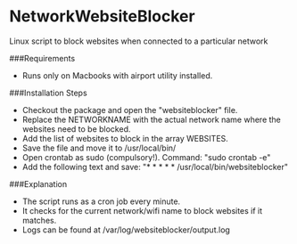NetworkWebsiteBlocker
=====================

Linux script to block websites when connected to a particular network

###Requirements
* Runs only on Macbooks with airport utility installed.

###Installation Steps
* Checkout the package and open the "websiteblocker" file.
* Replace the NETWORKNAME with the actual network name where the websites need to be blocked.
* Add the list of websites to block in the array WEBSITES.
* Save the file and move it to /usr/local/bin/
* Open crontab as sudo (compulsory!). Command: "sudo crontab -e"
* Add the following text and save: "* * * * * /usr/local/bin/websiteblocker"

###Explanation
* The script runs as a cron job every minute.
* It checks for the current network/wifi name to block websites if it matches.
* Logs can be found at /var/log/websiteblocker/output.log
